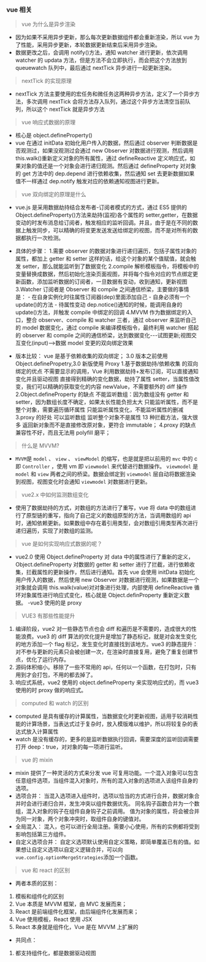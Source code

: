 ### vue 相关

> vue 为什么是异步渲染

- 因为如果不采用异步更新，那么每次更新数据组件都会重新渲染，所以 vue 为了性能，采用异步更新，本轮数据更新结束后采用异步渲染。
- 数据更改之后，会调用 notify()方法，通知 watcher 进行更新，依次调用 watcher 的 updata 方法，但是方法不会立即执行，而会把这个方法放到 queuewatch 队列中，最后通过 nextTick 异步进行一起更新渲染。

> nextTick 的实现原理

- nextTick 方法主要使用的宏任务和微任务这两种异步方法，定义了一个异步方法，多次调用 nextTick 会将方法存入队列，通过这个异步方法清空当前队列，所以这个 nextTick 就是异步方法

> vue 响应式数据的原理

- 核心是 object.defineProperty()
- vue 在通过 initData 初始化用户传入的数据，然后通过 observer 判断数据是否观测过，如果没观测过会通过 new Observer 对数据进行观测，然后调用 this.walk()重新定义对象的所有属性，通过 defineReactive 定义响应式，如果对象的值还是一个对象会进行递归观测。然后通过 defineProperty 对对象的 get 方法中的 dep.depend 进行依赖收集，然后通知 set 去更新数据如果值不一样通过 dep.notify 触发对应的依赖通知视图进行更新。

> vue 双向绑定的原理是什么

- vue.js 是采用数据劫持结合发布者-订阅者模式的方式，通过 ES5 提供的 Object.defineProperty()方法来劫持(监视)各个属性的 setter,getter，在数据变动的时发布消息给订阅者，触发相应的监听回调。并且，由于是在不同的数据上触发同步，可以精确的将变更发送发送给绑定的视图，而不是对所有的数据都执行一次检测。

- 具体的步骤： 1.需要 observer 的数据对象进行递归遍历，包括子属性对象的属性，都加上 getter 和 setter 这样的话，给这个对象的某个值赋值，就会触发 setter，那么就能监听到了数据变化
  2.compile 解析模板指令，将模板中的变量替换成数据，然后初始化渲染页面视图，并将每个指令对应的节点绑定更新函数，添加监听数据的订阅者，一旦数据有变动，收到通知，更新视图
  3.Watcher 订阅者是 Observer 和 compile 之间通信桥梁，主要做的事情是： - 在自身实例化时往属性订阅器(dep)里面添加自己 - 自身必须有一个 update()的方法 - 待属性变动 dep.notice()通知的时候，能调用自身的 update()方法，并触发 compile 中绑定的回调
  4.MVVM 作为数据绑定的入口，整合 observer、compile 和 watcher 三者，通过 observer 来监听自己的 model 数据变化，通过 compile 来编译模板指令，最终利用 watcher 搭起的 observer 和 compile 之间的通信桥梁，达到数据变化---试图更新;视图交互变化(input)-->数据 model 变更的双向绑定效果
- 版本比较： vue 是基于依赖收集的双向绑定； 3.0 版本之前使用 Object.definePropetry,3.0 新版使用 Proxy 1.基于数据劫持/依赖收集 的双向绑定的优点
  不需要显示的调用，Vue 利用数据劫持+发布订阅，可以直接通知变化并且驱动视图
  直接得到精确的变化数据，劫持了属性 setter，当属性值改变，我们可以精确的获取变化的内容 newValue，不需要额外的 diff 操作
  2.Object.defineProperty 的缺点
  不能监听数组：因为数组没有 getter 和 setter，因为数组长度不确定，如果太长性能负担太大
  只能监听属性，而不是整个对象，需要遍历循环属性
  只能监听属性变化，不能监听属性的删减
  3.proxy 的好处
  可以监听数组
  监听整个对象不是属性
  13 种拦截方法，强大很多
  返回新对象而不是直接修改原对象，更符合 immutable；
  4.proxy 的缺点
  兼容性不好，而且无法用 polyfill 磨平；

> 什么是 MVVM?

- `MVVM`是 `model` 、 `view` 、 `viewModel` 的缩写，也是就是把以前用的 `mvc` 中的 c 即 `Controller` ，使用 vm 即 `viewmodel` 来代替进行数据操作。 `viewmodel` 是 `model` 和 `view` 两者之间的桥梁。数据会绑定到 `viewmodel` 层自动将数据渲染到视图，视图变化时会通知 `viewmodel` 对数据进行更新。

> vue2.x 中如何监测数组变化

- 使用了数据劫持的方式，对数组的方法进行了重写，vue 将 data 中的数组进行了原型链的重写，指向了自己定义的数组原型的方法，当调用数组的 api 时，通知依赖更新。如果数组中存在着引用类型，会对数组引用类型再次进行递归遍历，实现了对数组的监测。

> vue 是如何实现响应式数据的呢？

- vue2.0 使用 Object.defineProperty 对 data 中的属性进行了重新的定义， Object.defineProperty 对数据的 getter 和 setter 进行了拦截，进行依赖收集，拦截属性的更新操作，然后进行通知。首先 vue 会使用 initData 初始化用户传入的数据，然后使用 new Observer 对数据进行观测，如果数据是一个对象就会调用 this.walk(value)对对象进行处理，内部使用 defineReactive 循环对象属性进行响应式变化，核心就是 Object.definProperty 重新定义数据。
  -vue3 使用的是 proxy

> VUE3 有那些性能提升

1. 编译阶段，vue2 对一些静态节点也会 diff 和遍历是不需要的，造成很大的性能浪费。vue3 的 diff 算法的优化提升是增加了静态标记，就是对会发生变化的地方添加一个 flag 标记，发生变化时直接找到该地方。vue3 的静态提升：对不参与更新的元素只会被创建一次，在渲染时直接复用，避免了重复创建节点，优化了运行内存。
2. 源码体积缩小。移除了一些不常用的 api，任何以一个函数，在打包时，只有用到才会打包，不用的都去掉了。
3. 响应式系统，vue2 使用的 object.defineProperty 来实现响应式的，而 vue3 使用的时 proxy 做的响应式。

> computed 和 watch 的区别

- computed 是具有缓存的计算属性，当数据变化时更新视图，适用于较消耗性能的计算场景，当表达式过于复杂时，放入模版难以维护，所以将较复杂的表达式放入计算属性
- watch 是没有缓存的，更多的是监听数据执行回调，需要深度的监听回调需要打开 deep：true，对对象的每一项进行监听。

> vue 的 mixin

- mixin 提供了一种灵活的方式来分发 vue 可复用功能。一个混入对象可以包含任意组件选项，当组件混入对象时，所有的混入对象的选项进入该组件自身的选项。
- 选项合并：
  当混入选项进入组件时，选项以恰当的方式进行合并，数据对象合并时会进行递归合并，发生冲突以组件数据优先。
  同名钩子函数合并为一个数组，混入对象的钩子在组件自身钩子之前调用。
  值为对象的属性，将会被合并为同一对象，两个对象冲突时，取组件自身的键值对。
- 全局混入：
  混入，也可以进行全局注册。需要小心使用，所有的实例都将受到影响包括第三方组件。
- 自定义选项合并：
  自定义选项默认使用自定义策略，即简单覆盖已有的值。如果想让自定义选项以自定义逻辑合并，可以向`vue.config.optionMergeStrategies`添加一个函数。

> vue 和 react 的区别

- 两者本质的区别：

1. 模板和组件化的区别
2. Vue 本质是 MVVM 框架，由 MVC 发展而来；
3. React 是前端组件化框架，由后端组件化发展而来；
4. Vue 使用模板，React 使用 JSX
5. React 本身就是组件化，Vue 是在 MVVM 上扩展的

- 共同点：

1. 都支持组件化，都是数据驱动视图
